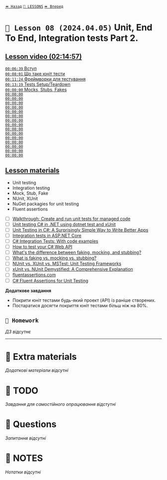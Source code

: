 ﻿[`⏪ Назад`](../07/README.md)  [`📗 LESSONS`](../README.md)  [`⏩ Вперед`](../09/README.md)

# `📗 Lesson 08 (2024.04.05)` Unit, End To End, Integration tests Part 2.

## [Lesson video (02:14:57)](https://youtu.be/YumH33U2sZs)

[`00:06:39` Вступ](https://youtu.be/YumH33U2sZs?t=399)  
[`00:08:01` Що таке юніт тести](https://youtu.be/YumH33U2sZs?t=481)  
[`00:11:24` Фреймворки для тестування](https://youtu.be/YumH33U2sZs?t=684)  
[`00:13:19` Tests Setup/Teardown](https://youtu.be/YumH33U2sZs?t=799)  
[`00:00:00` Mocks, Stubs, Fakes](https://youtu.be/YumH33U2sZs?t=919)  
[`00:00:00` ]()  
[`00:00:00` ]()  
[`00:00:00` ]()  
[`00:00:00` ]()  
[`00:00:00` ]()  
[`00:00:00` ]()  
[`00:00:00` ]()  
[`00:00:00` ]()  
[`00:00:00` ]()  
[`00:00:00` ]()  
[`00:00:00` ]()  
[`00:00:00` ]()  
[`00:00:00` ]()  
[`00:00:00` ]()  
[`00:00:00` ]()  

## [Lesson materials](https://lms.ithillel.ua/groups/65a65fe34c3a2d3372eef8ea/lessons/65a65fe44c3a2d3372eef972)

- Unit testing
- Integration testing
- Mock, Stub, Fake
- NUnit, XUnit
- NuGet packagies for unit testing
- Fluent assertions

- [ ] [Walkthrough: Create and run unit tests for managed code](https://learn.microsoft.com/en-us/visualstudio/test/walkthrough-creating-and-running-unit-tests-for-managed-code?view=vs-2022)
- [ ] [Unit testing C# in .NET using dotnet test and xUnit](https://learn.microsoft.com/en-us/dotnet/core/testing/unit-testing-with-dotnet-test)
- [ ] [Unit Testing in C#: A Surprisingly Simple Way to Write Better Apps](https://methodpoet.com/unit-testing-in-c/)
- [ ] [Integration tests in ASP.NET Core](https://learn.microsoft.com/en-us/aspnet/core/test/integration-tests?view=aspnetcore-7.0)
- [ ] [C# Integration Tests: With code examples](https://medium.com/@samuilovas/c-integration-tests-with-code-examples-505c9baaa02f)
- [ ] [How to test your C# Web API](https://timdeschryver.dev/blog/how-to-test-your-csharp-web-api)
- [ ] [What's the difference between faking, mocking, and stubbing?](https://stackoverflow.com/questions/346372/whats-the-difference-between-faking-mocking-and-stubbing)
- [ ] [What is faking vs. mocking vs. stubbing?](https://www.educative.io/answers/what-is-faking-vs-mocking-vs-stubbing)
- [ ] [NUnit vs. XUnit vs. MSTest: Unit Testing Frameworks](https://www.lambdatest.com/blog/nunit-vs-xunit-vs-mstest/)
- [ ] [xUnit vs. NUnit Demystified: A Comprehensive Explanation](https://www.testim.io/blog/xunit-vs-nunit/)
- [ ] [fluentassertions.com](https://fluentassertions.com/introduction)
- [ ] [C# Fluent Assertions for Unit Testing](https://www.bytehide.com/blog/fluent-assertions-csharp)

**Додаткове завдання**
- Покрити юніт тестами будь-який проект (API) із раніше створених.
- Постаратися досягти покриття юніт тестами більш ніж на 80%.

## `📕 Homework`
*ДЗ відсутнє*

---

# 📘 Extra materials

*Додаткові матеріали відсутні*

# 📘 TODO
*Завдання для самостійного опрацювання відстутні*

# 📘 Questions
*Запитання відсутні*

# 📘 NOTES
*Нотатки відсутні*